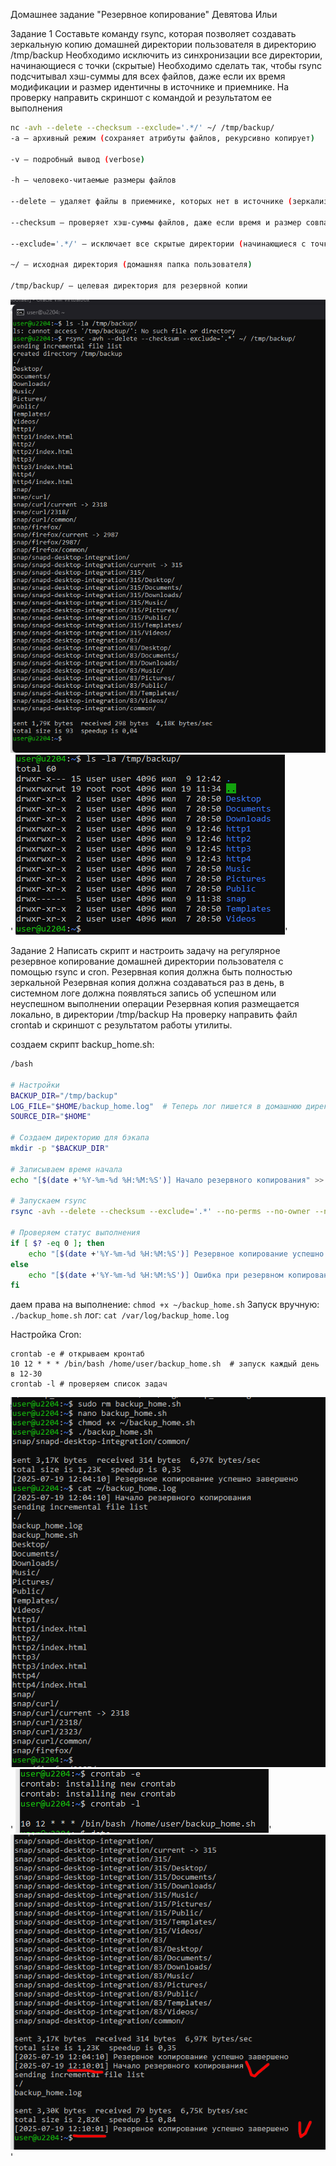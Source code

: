 Домашнее задание "Резервное копирование" Девятова Ильи

Задание 1
Составьте команду rsync, которая позволяет создавать зеркальную копию домашней директории пользователя в директорию /tmp/backup
Необходимо исключить из синхронизации все директории, начинающиеся с точки (скрытые)
Необходимо сделать так, чтобы rsync подсчитывал хэш-суммы для всех файлов, даже если их время модификации и размер идентичны в источнике и приемнике.
На проверку направить скриншот с командой и результатом ее выполнения

```bash
nc -avh --delete --checksum --exclude='.*/' ~/ /tmp/backup/
-a — архивный режим (сохраняет атрибуты файлов, рекурсивно копирует)

-v — подробный вывод (verbose)

-h — человеко-читаемые размеры файлов

--delete — удаляет файлы в приемнике, которых нет в источнике (зеркализация)

--checksum — проверяет хэш-суммы файлов, даже если время и размер совпадают

--exclude='.*/' — исключает все скрытые директории (начинающиеся с точки)

~/ — исходная директория (домашняя папка пользователя)

/tmp/backup/ — целевая директория для резервной копии 
```

![Выполнение](images/1.png)'
![тестирование](images/2.png)'

Задание 2
Написать скрипт и настроить задачу на регулярное резервное копирование домашней директории пользователя с помощью rsync и cron.
Резервная копия должна быть полностью зеркальной
Резервная копия должна создаваться раз в день, в системном логе должна появляться запись об успешном или неуспешном выполнении операции
Резервная копия размещается локально, в директории /tmp/backup
На проверку направить файл crontab и скриншот с результатом работы утилиты.

создаем скрипт backup_home.sh:

```bash
/bash

# Настройки
BACKUP_DIR="/tmp/backup"
LOG_FILE="$HOME/backup_home.log"  # Теперь лог пишется в домашнюю директорию
SOURCE_DIR="$HOME"

# Создаем директорию для бэкапа
mkdir -p "$BACKUP_DIR"

# Записываем время начала
echo "[$(date +'%Y-%m-%d %H:%M:%S')] Начало резервного копирования" >> "$LOG_FILE"

# Запускаем rsync
rsync -avh --delete --checksum --exclude='.*' --no-perms --no-owner --no-group "$SOURCE_DIR/" "$BACKUP_DIR/" >> "$LOG_FILE" 2>&1

# Проверяем статус выполнения
if [ $? -eq 0 ]; then
    echo "[$(date +'%Y-%m-%d %H:%M:%S')] Резервное копирование успешно завершено" >> "$LOG_FILE"
else
    echo "[$(date +'%Y-%m-%d %H:%M:%S')] Ошибка при резервном копировании!" >> "$LOG_FILE"
fi 
```

даем права на выполнение:
` chmod +x ~/backup_home.sh `
Запуск вручную:
` ./backup_home.sh `
лог:
` cat /var/log/backup_home.log `

Настройка Cron:

```plaintext
crontab -e # открываем кронтаб
10 12 * * * /bin/bash /home/user/backup_home.sh  # запуск каждый день в 12-30
crontab -l # проверяем список задач 
```

![тестирование в ручном режиме](images/3.png)'
![Задание crontab](images/4.png)'
![log выполнения](images/5.png)'